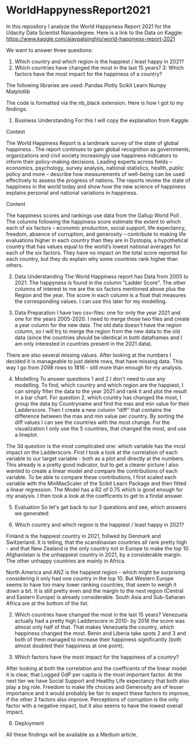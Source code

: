 # WorldHappynessReport2021

In this repository I analyze the World Happyness Report 2021 for the Udacity Data Scientist Nanaodegree. Here is a link to the Data on Kaggle:
https://www.kaggle.com/ajaypalsinghlo/world-happiness-report-2021

We want to answer three questions:
1. Which country and which region is the happiest / least happy in 2021?
2. Which countries have changed the most in the last 15 years?
3: Which factors have the most impact for the happiness of a country?

The following libraries are used:
Pandas
Plotly
Scikit Learn
Numpy
Matplotlib

The code is formatted via the nb_black extension. Here is how I got to my findings:

1. Business Understanding
For this I will copy the explanation from Kaggle:

Context

The World Happiness Report is a landmark survey of the state of global happiness . The report continues to gain global recognition as governments, organizations and civil society increasingly use happiness indicators to inform their policy-making decisions. Leading experts across fields – economics, psychology, survey analysis, national statistics, health, public policy and more – describe how measurements of well-being can be used effectively to assess the progress of nations. The reports review the state of happiness in the world today and show how the new science of happiness explains personal and national variations in happiness.

Content

The happiness scores and rankings use data from the Gallup World Poll . The columns following the happiness score estimate the extent to which each of six factors – economic production, social support, life expectancy, freedom, absence of corruption, and generosity – contribute to making life evaluations higher in each country than they are in Dystopia, a hypothetical country that has values equal to the world’s lowest national averages for each of the six factors. They have no impact on the total score reported for each country, but they do explain why some countries rank higher than others.

2. Data Understanding
The World Happiness report has Data from 2005 to 2021. The happyness is found in the column "Ladder Score". The other columns of interest to me are the six factors mentioned above plus the Region and the year. The score in each column is a float that measures the corresponding values. I can use this later for my modelling.

3. Data Preparation
I have two csv-files: one for only the year 2021 and one for the years 2005-2020. I need to merge those two files and create a year column for the new data. The old data doesn't have the region column, so I will try to merge the region from the new data to the old data (since the countries should be identical in both dataframes and I am only interested in countries present in the 2021 data).

There are also several missing values. After looking at the numbers I decided it is manageable to just delete rows, that have missing data. This way I go from 2098 rows to 1816 - still more than enough for my analysis. 

4. Modelling
To answer questions 1 and 2 I don't need to use any modelling. To find, which country and which region are the happiest, I can simply filter the data to the year 2021 and rank it and plot the result in a bar chart. For question 2, which country has changed the most, I group the data by Countryname and find the max and min value for their Ladderscore. Then I create a new column "diff" that contains the difference between the max and min value per country. By sorting the diff values I can see the countries with the most change. For the visualization I only use the 5 countries, that changed the most, and use a lineplot.

The 3d question is the most complicated one: which variable has the most impact on the Ladderscore. First I took a look at the correlation of each variable to our target variable - both as a plot and directly at the numbers. This already is a pretty good indicator, but to get a clearer picture I also wanted to create a linear model and compare the contributions of each variable. To be able to compare these contributions, I first scaled each variable with the MinMaxScaler of the Scikit Learn Package and then fitted a linear regression. The Model has a R2 of 0.75 which is good enough for my analysis. I then took a look at the coefficents to get to a findal answer.

5. Evaluation
So let's get back to our 3 questions and see, which answers we generated:

1. Which country and which region is the happiest / least happy in 2021?

Finland is the happiest country in 2021, follwed by Denmark and Switzerland. It is telling, that the scandinavian countries all rank pretty high - and that New Zealand is the only country not in Europe to make the top 10. Afghanistan is the unhappiest country in 2021, by a considerable margin. The other unhappy countries are mainly in Africa.

North America and ANZ is the happiest region - which might be surprising considering it only had one country in the top 10. But Western Europe seems to have too many lower ranking countries, that seem to weigh it down a bit. It is still pretty even and the margin to the next region (Central and Eastern Europe) is already considerable. South Asia and Sub-Saharan Africa are at the bottom of the list.

2. Which countries have changed the most in the last 15 years?
Venezuela actually had a pretty high Ladderscore in 2010- by 2016 the score was almost only half of that. That makes Venezuela the country, which happiness changed the most. Benin and Liberia take spots 2 and 3 and both of them managed to increase their happiness significantly (both almost doubled their happiness at one point).

3. Which factors have the most impact for the happiness of a country?
 
After looking at both the correlation and the coefficents of the linear model it is clear, that Logged GdP per capita is the most important factor. At the next tier we have Social Support and Healthy Life expectancy that both also play a big role. Freedom to make life choices and Generosity are of lesser importance and it would probably be fair to expect these factors to improve, if the other 3 factors also improve. Perceptions of corruption is the only factor with a negative impact, but it also seems to have the lowest overall impact.

6. Deployment

All these findings will be available as a Medium article.
